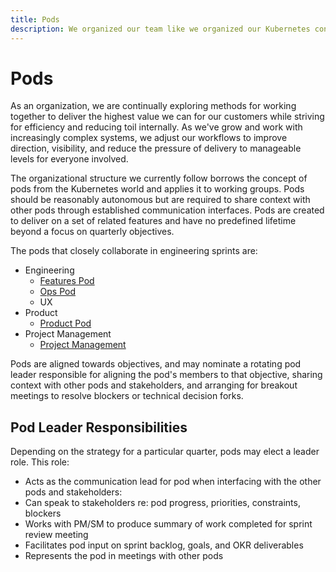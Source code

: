 ```yaml
---
title: Pods
description: We organized our team like we organized our Kubernetes containers
---
```

# Pods

As an organization, we are continually exploring methods for working together to deliver the highest value we can for our customers while striving for efficiency and reducing toil internally. As we've grow and work with increasingly complex systems, we adjust our workflows to improve direction, visibility, and reduce the pressure of delivery to manageable levels for everyone involved.

The organizational structure we currently follow borrows the concept of pods from the Kubernetes world and applies it to working groups. Pods should be reasonably autonomous but are required to share context with other pods through established communication interfaces. Pods are created to deliver on a set of related features and have no predefined lifetime beyond a focus on quarterly objectives.

The pods that closely collaborate in engineering sprints are:

- Engineering
  - [Features Pod](../engineering/features-pod.md)
  - [Ops Pod](../engineering/ops-pod.md)
  - UX
- Product
  - [Product Pod](../product/product-pod.md)
- Project Management
  - [Project Management](pm-pod.md)

Pods are aligned towards objectives, and may nominate a rotating pod leader responsible for aligning the pod's members to that objective, sharing context with other pods and stakeholders, and arranging for breakout meetings to resolve blockers or technical decision forks.

## Pod Leader Responsibilities
Depending on the strategy for a particular quarter, pods may elect a leader role. This role:

* Acts as the communication lead for pod when interfacing with the other pods and stakeholders:
* Can speak to stakeholders re: pod progress, priorities, constraints, blockers
* Works with PM/SM to produce summary of work completed for sprint review meeting
* Facilitates pod input on sprint backlog, goals, and OKR deliverables
* Represents the pod in meetings with other pods

